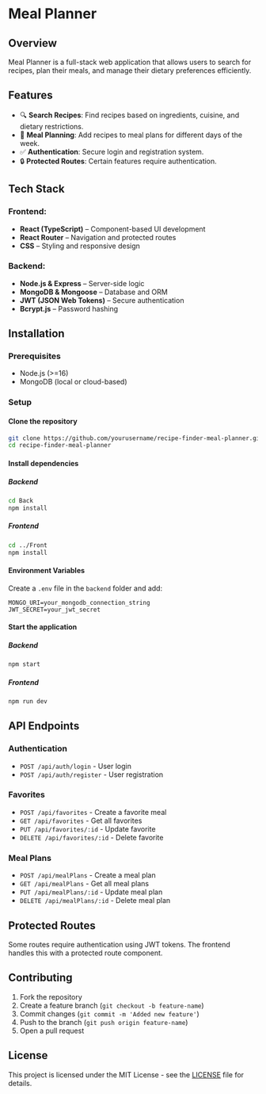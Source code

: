 # Meal Planner

## Overview
Meal Planner is a full-stack web application that allows users to search for recipes, plan their meals, and manage their dietary preferences efficiently.

## Features
- 🔍 **Search Recipes**: Find recipes based on ingredients, cuisine, and dietary restrictions.
- 📅 **Meal Planning**: Add recipes to meal plans for different days of the week.
- ✅ **Authentication**: Secure login and registration system.
- 🔒 **Protected Routes**: Certain features require authentication.

## Tech Stack
### Frontend:
- **React (TypeScript)** – Component-based UI development
- **React Router** – Navigation and protected routes
- **CSS** – Styling and responsive design

### Backend:
- **Node.js & Express** – Server-side logic
- **MongoDB & Mongoose** – Database and ORM
- **JWT (JSON Web Tokens)** – Secure authentication
- **Bcrypt.js** – Password hashing

## Installation

### Prerequisites
- Node.js (>=16)
- MongoDB (local or cloud-based)

### Setup
#### Clone the repository
```sh
git clone https://github.com/yourusername/recipe-finder-meal-planner.git
cd recipe-finder-meal-planner
```

#### Install dependencies
##### Backend
```sh
cd Back
npm install
```
##### Frontend
```sh
cd ../Front
npm install
```

#### Environment Variables
Create a `.env` file in the `backend` folder and add:
```env
MONGO_URI=your_mongodb_connection_string
JWT_SECRET=your_jwt_secret
```

#### Start the application
##### Backend
```sh
npm start
```
##### Frontend
```sh
npm run dev
```

## API Endpoints
### Authentication
- `POST /api/auth/login` - User login
- `POST /api/auth/register` - User registration

### Favorites
- `POST /api/favorites` - Create a favorite meal
- `GET /api/favorites` - Get all favorites
- `PUT /api/favorites/:id` - Update favorite
- `DELETE /api/favorites/:id` - Delete favorite

### Meal Plans
- `POST /api/mealPlans` - Create a meal plan
- `GET /api/mealPlans` - Get all meal plans
- `PUT /api/mealPlans/:id` - Update meal plan
- `DELETE /api/mealPlans/:id` - Delete meal plan

## Protected Routes
Some routes require authentication using JWT tokens. The frontend handles this with a protected route component.

## Contributing
1. Fork the repository
2. Create a feature branch (`git checkout -b feature-name`)
3. Commit changes (`git commit -m 'Added new feature'`)
4. Push to the branch (`git push origin feature-name`)
5. Open a pull request

## License
This project is licensed under the MIT License - see the [LICENSE](LICENSE) file for details.

